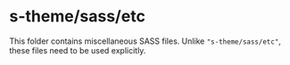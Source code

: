 # s-theme/sass/etc

This folder contains miscellaneous SASS files. Unlike `"s-theme/sass/etc"`, these files
need to be used explicitly.
